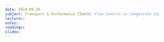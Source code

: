 ```yaml
---
date: 2019-09-26
subject: Transport & Performance II&#58; Flow Control vs Congestion Control, TCP Reno Congestion Avoidance
lecturer: 
notes: 
readings:
slides:
---
```

